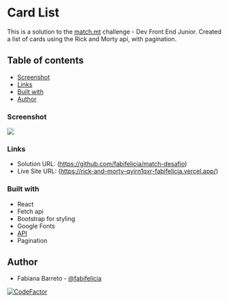 # Card List

This is a solution to the [match.mt](https://match.mt/) challenge - Dev Front End Junior.
Created a list of cards using the Rick and Morty api, with pagination. 

## Table of contents

  - [Screenshot](#screenshot)
  - [Links](#links)
  - [Built with](#built-with)
  - [Author](#author)

  ### Screenshot

  ![](./images/index.png)


### Links

- Solution URL: (https://github.com/fabifelicia/match-desafio)
- Live Site URL: (https://rick-and-morty-qyirn1qxr-fabifelicia.vercel.app/)


### Built with

- React
- Fetch api
- Bootstrap for styling
- Google Fonts
- [API](https://rickandmortyapi.com/)
- Pagination

## Author

- Fabiana Barreto - [@fabifelicia](https://github.com/fabifelicia)

[![CodeFactor](https://www.codefactor.io/repository/github/fabifelicia/match-desafio/badge)](https://www.codefactor.io/repository/github/fabifelicia/match-desafio)